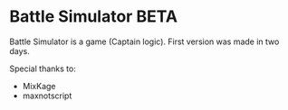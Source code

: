<h1>Battle Simulator BETA</h1>
<p>Battle Simulator is a game (Captain logic). First version was made in two days.</p>
<p>Special thanks to:</p><ul>
  <li>MixKage</li>
  <li>maxnotscript</li>
